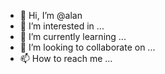 - 👋 Hi, I’m @alan
- 👀 I’m interested in ...
- 🌱 I’m currently learning ...
- 💞️ I’m looking to collaborate on ...
- 📫 How to reach me ...

<!---
ErikaPt/ErikaPt is a ✨ special ✨ repository because its `README.md` (this file) appears on your GitHub profile.
You can click the Preview link to take a look at your changes.
--->
